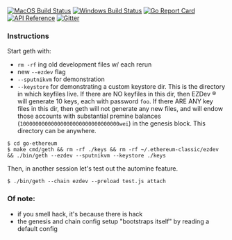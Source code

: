 [![MacOS Build Status](https://circleci.com/gh/ethereumproject/go-ethereum/tree/master.svg?style=shield)](https://circleci.com/gh/ethereumproject/go-ethereum/tree/master)
[![Windows Build Status](https://ci.appveyor.com/api/projects/status/github/ethereumproject/go-ethereum?svg=true)](https://ci.appveyor.com/project/splix/go-ethereum)
[![Go Report Card](https://goreportcard.com/badge/github.com/ethereumproject/go-ethereum)](https://goreportcard.com/report/github.com/ethereumproject/go-ethereum)
[![API Reference](https://camo.githubusercontent.com/915b7be44ada53c290eb157634330494ebe3e30a/68747470733a2f2f676f646f632e6f72672f6769746875622e636f6d2f676f6c616e672f6764646f3f7374617475732e737667
)](https://godoc.org/github.com/ethereumproject/go-ethereum)
[![Gitter](https://badges.gitter.im/Join%20Chat.svg)](https://gitter.im/ethereumproject/go-ethereum?utm_source=badge&utm_medium=badge&utm_campaign=pr-badge)

### Instructions

Start geth with:
- `rm -rf` ing old development files w/ each rerun
- new `--ezdev` flag
- `--sputnikvm` for demonstration
- `--keystore` for demonstrating a custom keystore dir. This is the directory in which keyfiles live. If there are NO keyfiles in this dir, then  EZDev :registered: will generate 10 keys, each with password `foo`. If there ARE ANY key files in this dir, then geth will not generate any new files, and will endow those accounts with substantial premine balances (`10000000000000000000000000000000wei`) in the genesis block. This directory can be anywhere.

```shell
$ cd go-ethereum
$ make cmd/geth && rm -rf ./keys && rm -rf ~/.ethereum-classic/ezdev && ./bin/geth --ezdev --sputnikvm --keystore ./keys
```

Then, in another session let's test out the automine feature. 

```shell
$ ./bin/geth --chain ezdev --preload test.js attach
```

### Of note:
- if you smell hack, it's because there is hack
- the genesis and chain config setup "bootstraps itself" by reading a default config 

